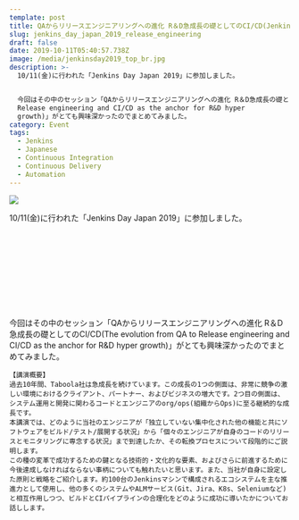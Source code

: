 ```yaml
---
template: post
title: QAからリリースエンジニアリングへの進化 R＆D急成長の礎としてのCI/CD(Jenkins Day Japan 2019)
slug: jenkins_day_japan_2019_release_engineering
draft: false
date: 2019-10-11T05:40:57.738Z
image: /media/jenkinsday2019_top_br.jpg
description: >-
  10/11(金)に行われた「Jenkins Day Japan 2019」に参加しました。


  今回はその中のセッション「QAからリリースエンジニアリングへの進化 R＆D急成長の礎としてのCI/CD(The evolution from QA to
  Release engineering and CI/CD as the anchor for R&D hyper
  growth)」がとても興味深かったのでまとめてみました。
category: Event
tags:
  - Jenkins
  - Japanese
  - Continuous Integration
  - Continuous Delivery
  - Automation
---
```

![](/media/jenkinsday2019_top_br.jpg)
<br />

10/11(金)に行われた「Jenkins Day Japan 2019」に参加しました。

<div class="iframely-embed"><div class="iframely-responsive" style="height: 140px; padding-bottom: 0;"><a href="https://cloudbees.techmatrix.jp/jenkins-day-japan2019/" data-iframely-url="//cdn.iframe.ly/api/iframe?url=https%3A%2F%2Fcloudbees.techmatrix.jp%2Fjenkins-day-japan2019%2F&key=b9fe832f5332a1c3e40cbe51810e08d3"></a></div></div>

今回はその中のセッション「QAからリリースエンジニアリングへの進化 R＆D急成長の礎としてのCI/CD(The evolution from QA to Release engineering and CI/CD as the anchor for R&D hyper growth)」がとても興味深かったのでまとめてみました。

```
【講演概要】
過去10年間、Taboola社は急成長を続けています。この成長の1つの側面は、非常に競争の激しい環境におけるクライアント、パートナー、およびビジネスの増大です。2つ目の側面は、システム運用と開発に関わるコードとエンジニアのorg/ops(組織からOps)に至る継続的な成長です。
本講演では、どのように当社のエンジニアが「独立していない集中化された他の機能と共にソフトウェアをビルド/テスト/展開する状況」から「個々のエンジニアが自身のコードのリリースとモニタリングに専念する状況」まで到達したか、その転換プロセスについて段階的にご説明します。
この種の変革で成功するための鍵となる技術的・文化的な要素、およびさらに前進するために今後達成しなければならない事柄についても触れたいと思います。また、当社が自身に設定した原則と戦略をご紹介します。約100台のJenkinsマシンで構成されるエコシステムを主な推進力として使用し、他の多くのシステムやALMサービス(Git、Jira、K8s、Seleniumなど)と相互作用しつつ、ビルドとCIパイプラインの合理化をどのように成功に導いたかについてお話しします。
```

